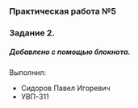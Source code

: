 ### Практическая работа №5
### Задание 2.
##### Добавлено с помощью блокнота.
Выполнил:
* Сидоров Павел Игоревич
* УВП-311